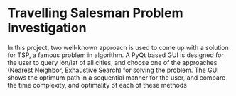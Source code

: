 # Travelling Salesman Problem Investigation
In this project, two well-known approach is used to come up with a solution for TSP, a famous problem in algorithm. A PyQt based GUI is designed for the user to query lon/lat of all cities, and choose one of the approaches (Nearest Neighbor, Exhaustive Search) for solving the problem. The GUI shows the optimum path in a sequential manner for the user, and compare the time complexity, and optimality of each of these methods
